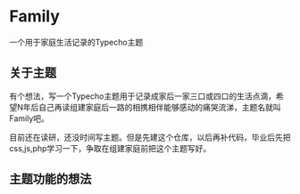 # Family
一个用于家庭生活记录的Typecho主题
## 关于主题
有个想法，写一个Typecho主题用于记录成家后一家三口或四口的生活点滴，希望N年后自己再读组建家庭后一路的相携相伴能够感动的痛哭流涕，主题名就叫Family吧。

目前还在读研，还没时间写主题。但是先建这个仓库，以后再补代码，毕业后先把css,js,php学习一下，争取在组建家庭前把这个主题写好。
## 主题功能的想法
